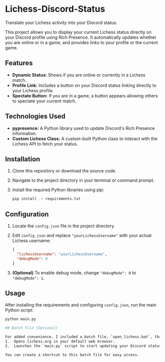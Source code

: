 # Lichess-Discord-Status

Translate your Lichess activity into your Discord status.

This project allows you to display your current Lichess status directly on your Discord profile using Rich Presence. It automatically updates whether you are online or in a game, and provides links to your profile or the current game.

## Features

* **Dynamic Status:** Shows if you are online or currently in a Lichess match.
* **Profile Link:** Includes a button on your Discord status linking directly to your Lichess profile.
* **Spectate Button:** If you are in a game, a button appears allowing others to spectate your current match.

## Technologies Used

* **pypresence:** A Python library used to update Discord's Rich Presence information.
* **Custom Lichess Class:** A custom-built Python class to interact with the Lichess API to fetch your status.

## Installation

1.  Clone this repository or download the source code.
2.  Navigate to the project directory in your terminal or command prompt.
3.  Install the required Python libraries using pip:

    ```bash
    pip install -r requirements.txt
    ```

## Configuration

1.  Locate the `config.json` file in the project directory.
2.  Edit `config.json` and replace `"yourLichessUsername"` with your actual Lichess username:

    ```json
    {
      "lichessUsername": "yourLichessUsername",
      "debugMode": 0
    }
    ```
3.  **(Optional)** To enable debug mode, change `"debugMode": 0` to `"debugMode": 1`.

## Usage

After installing the requirements and configuring `config.json`, run the main Python script:

```bash
python main.py

## Batch File (Optional)

For added convenience, I included a batch file, `open_lichess.bat`, that automatically:
1.  Opens lichess.org in your default web browser.
2.  Launches the `main.py` script to start updating your Discord status.

You can create a shortcut to this batch file for easy access.